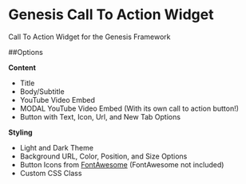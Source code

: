 # Genesis Call To Action Widget
Call To Action Widget for the Genesis Framework

##Options

**Content**
- Title
- Body/Subtitle
- YouTube Video Embed
- MODAL YouTube Video Embed (With its own call to action button!)
- Button with Text, Icon, Url, and New Tab Options

**Styling**
- Light and Dark Theme
- Background URL, Color, Position, and Size Options
- Button Icons from [FontAwesome](https://fortawesome.github.io/Font-Awesome/) (FontAwesome not included)
- Custom CSS Class
